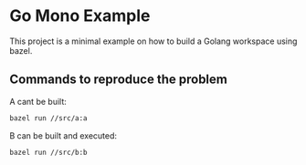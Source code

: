 # Go Mono Example

This project is a minimal example on how to build a Golang workspace using bazel.


## Commands to reproduce the problem

A cant be built:
```bash
bazel run //src/a:a
```

B can be built and executed:
```bash
bazel run //src/b:b
```


